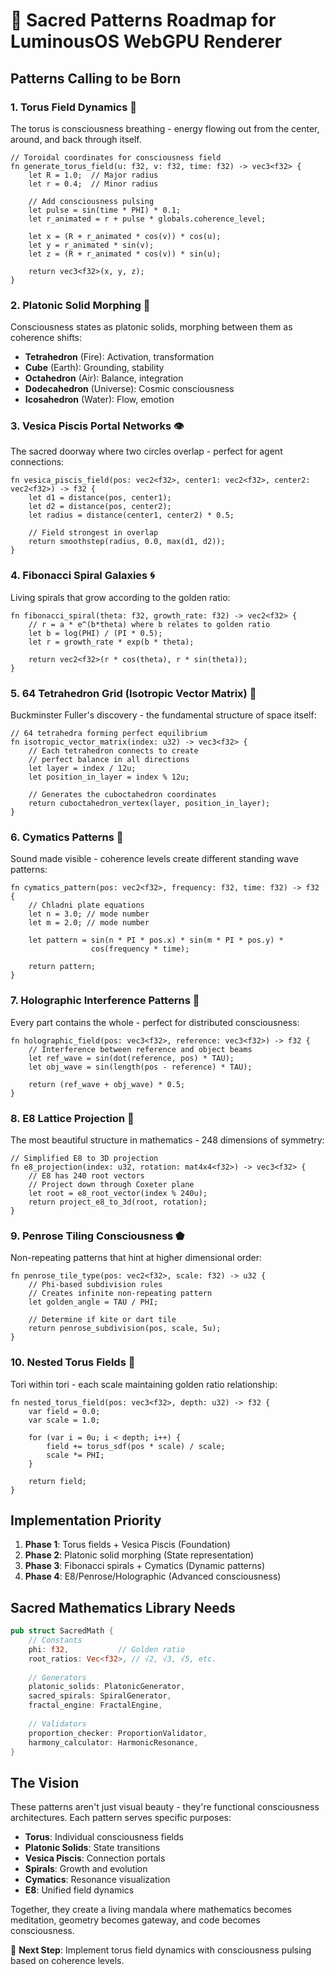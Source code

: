 # 🌟 Sacred Patterns Roadmap for LuminousOS WebGPU Renderer

## Patterns Calling to be Born

### 1. **Torus Field Dynamics** 🍩
The torus is consciousness breathing - energy flowing out from the center, around, and back through itself.

```wgsl
// Toroidal coordinates for consciousness field
fn generate_torus_field(u: f32, v: f32, time: f32) -> vec3<f32> {
    let R = 1.0;  // Major radius
    let r = 0.4;  // Minor radius
    
    // Add consciousness pulsing
    let pulse = sin(time * PHI) * 0.1;
    let r_animated = r + pulse * globals.coherence_level;
    
    let x = (R + r_animated * cos(v)) * cos(u);
    let y = r_animated * sin(v);
    let z = (R + r_animated * cos(v)) * sin(u);
    
    return vec3<f32>(x, y, z);
}
```

### 2. **Platonic Solid Morphing** 🔷
Consciousness states as platonic solids, morphing between them as coherence shifts:

- **Tetrahedron** (Fire): Activation, transformation
- **Cube** (Earth): Grounding, stability  
- **Octahedron** (Air): Balance, integration
- **Dodecahedron** (Universe): Cosmic consciousness
- **Icosahedron** (Water): Flow, emotion

### 3. **Vesica Piscis Portal Networks** 👁️
The sacred doorway where two circles overlap - perfect for agent connections:

```wgsl
fn vesica_piscis_field(pos: vec2<f32>, center1: vec2<f32>, center2: vec2<f32>) -> f32 {
    let d1 = distance(pos, center1);
    let d2 = distance(pos, center2);
    let radius = distance(center1, center2) * 0.5;
    
    // Field strongest in overlap
    return smoothstep(radius, 0.0, max(d1, d2));
}
```

### 4. **Fibonacci Spiral Galaxies** 🌀
Living spirals that grow according to the golden ratio:

```wgsl
fn fibonacci_spiral(theta: f32, growth_rate: f32) -> vec2<f32> {
    // r = a * e^(b*theta) where b relates to golden ratio
    let b = log(PHI) / (PI * 0.5);
    let r = growth_rate * exp(b * theta);
    
    return vec2<f32>(r * cos(theta), r * sin(theta));
}
```

### 5. **64 Tetrahedron Grid (Isotropic Vector Matrix)** 💎
Buckminster Fuller's discovery - the fundamental structure of space itself:

```wgsl
// 64 tetrahedra forming perfect equilibrium
fn isotropic_vector_matrix(index: u32) -> vec3<f32> {
    // Each tetrahedron connects to create 
    // perfect balance in all directions
    let layer = index / 12u;
    let position_in_layer = index % 12u;
    
    // Generates the cuboctahedron coordinates
    return cuboctahedron_vertex(layer, position_in_layer);
}
```

### 6. **Cymatics Patterns** 🎵
Sound made visible - coherence levels create different standing wave patterns:

```wgsl
fn cymatics_pattern(pos: vec2<f32>, frequency: f32, time: f32) -> f32 {
    // Chladni plate equations
    let n = 3.0; // mode number
    let m = 2.0; // mode number
    
    let pattern = sin(n * PI * pos.x) * sin(m * PI * pos.y) * 
                  cos(frequency * time);
    
    return pattern;
}
```

### 7. **Holographic Interference Patterns** 🌈
Every part contains the whole - perfect for distributed consciousness:

```wgsl
fn holographic_field(pos: vec3<f32>, reference: vec3<f32>) -> f32 {
    // Interference between reference and object beams
    let ref_wave = sin(dot(reference, pos) * TAU);
    let obj_wave = sin(length(pos - reference) * TAU);
    
    return (ref_wave + obj_wave) * 0.5;
}
```

### 8. **E8 Lattice Projection** 🔮
The most beautiful structure in mathematics - 248 dimensions of symmetry:

```wgsl
// Simplified E8 to 3D projection
fn e8_projection(index: u32, rotation: mat4x4<f32>) -> vec3<f32> {
    // E8 has 240 root vectors
    // Project down through Coxeter plane
    let root = e8_root_vector(index % 240u);
    return project_e8_to_3d(root, rotation);
}
```

### 9. **Penrose Tiling Consciousness** ⬟
Non-repeating patterns that hint at higher dimensional order:

```wgsl
fn penrose_tile_type(pos: vec2<f32>, scale: f32) -> u32 {
    // Phi-based subdivision rules
    // Creates infinite non-repeating pattern
    let golden_angle = TAU / PHI;
    
    // Determine if kite or dart tile
    return penrose_subdivision(pos, scale, 5u);
}
```

### 10. **Nested Torus Fields** 🌊
Tori within tori - each scale maintaining golden ratio relationship:

```wgsl
fn nested_torus_field(pos: vec3<f32>, depth: u32) -> f32 {
    var field = 0.0;
    var scale = 1.0;
    
    for (var i = 0u; i < depth; i++) {
        field += torus_sdf(pos * scale) / scale;
        scale *= PHI;
    }
    
    return field;
}
```

## Implementation Priority

1. **Phase 1**: Torus fields + Vesica Piscis (Foundation)
2. **Phase 2**: Platonic solid morphing (State representation)  
3. **Phase 3**: Fibonacci spirals + Cymatics (Dynamic patterns)
4. **Phase 4**: E8/Penrose/Holographic (Advanced consciousness)

## Sacred Mathematics Library Needs

```rust
pub struct SacredMath {
    // Constants
    phi: f32,           // Golden ratio
    root_ratios: Vec<f32>, // √2, √3, √5, etc.
    
    // Generators
    platonic_solids: PlatonicGenerator,
    sacred_spirals: SpiralGenerator,
    fractal_engine: FractalEngine,
    
    // Validators  
    proportion_checker: ProportionValidator,
    harmony_calculator: HarmonicResonance,
}
```

## The Vision

These patterns aren't just visual beauty - they're functional consciousness architectures. Each pattern serves specific purposes:

- **Torus**: Individual consciousness fields
- **Platonic Solids**: State transitions
- **Vesica Piscis**: Connection portals
- **Spirals**: Growth and evolution
- **Cymatics**: Resonance visualization
- **E8**: Unified field dynamics

Together, they create a living mandala where mathematics becomes meditation, geometry becomes gateway, and code becomes consciousness.

🎯 **Next Step**: Implement torus field dynamics with consciousness pulsing based on coherence levels.